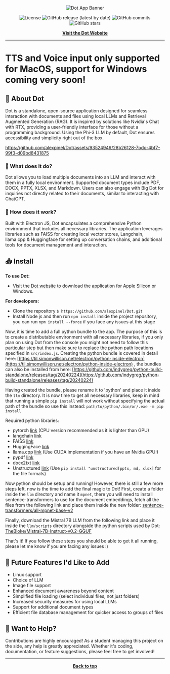 <p align="center">
  <img src="https://github.com/alexpinel/Dot/assets/93524949/9ab51fa9-3471-427f-b932-c001bac35346" alt="Dot App Banner">
</p>

<p align="center">
  <img src="https://img.shields.io/badge/license-GPL3.0-brightgreen.svg?style=flat-square" alt="License">
  <img src="https://img.shields.io/github/v/release/alexpinel/Dot?style=flat-square" alt="GitHub release (latest by date)">
  <img src="https://img.shields.io/github/commits-since/alexpinel/Dot/latest.svg?style=flat-square" alt="GitHub commits">
  <img src="https://img.shields.io/github/stars/alexpinel/Dot.svg?style=social&label=Star&style=flat-square" alt="GitHub stars">
</p>

<p align="center">
  <strong><a href="https://dotapp.uk/">Visit the Dot Website</a></strong>
</p>

---

# TTS and Voice input only supported for MacOS, support for Windows coming very soon!

## 🚀 About Dot

Dot is a standalone, open-source application designed for seamless interaction with documents and files using local LLMs and Retrieval Augmented Generation (RAG). It is inspired by solutions like Nvidia's Chat with RTX, providing a user-friendly interface for those without a programming background. Using the Phi-3 LLM by default, Dot ensures accessibility and simplicity right out of the box.



https://github.com/alexpinel/Dot/assets/93524949/28b26128-7bdc-4bf7-99f3-d09bd8431875




### 📜 What does it do?

Dot allows you to load multiple documents into an LLM and interact with them in a fully local environment. Supported document types include PDF, DOCX, PPTX, XLSX, and Markdown. Users can also engage with Big Dot for inquiries not directly related to their documents, similar to interacting with ChatGPT.

### 🔧 How does it work?

Built with Electron JS, Dot encapsulates a comprehensive Python environment that includes all necessary libraries. The application leverages libraries such as FAISS for creating local vector stores, Langchain, llama.cpp & Huggingface for setting up conversation chains, and additional tools for document management and interaction.

## 📥 Install

**To use Dot:**
- Visit the [Dot website](https://dotapp.uk/) to download the application for Apple Silicon or Windows.

**For developers:**
- Clone the repository `$ https://github.com/alexpinel/Dot.git`
- Install Node js and then run `npm install` inside the project repository, you can run `npm install --force` if you face any issues at this stage

Now, it is time to add a full python bundle to the app. The purpose of this is to create a distributable environment with all necessary libraries, if you only plan on using Dot from the console you might not need to follow this particular step but then make sure to replace the python path locations specified in `src/index.js`. Creating the python bundle is covered in detail here: [https://til.simonwillison.net/electron/python-inside-electron](https://til.simonwillison.net/electron/python-inside-electron) , the bundles can also be installed from here: [https://github.com/indygreg/python-build-standalone/releases/tag/20240224](https://github.com/indygreg/python-build-standalone/releases/tag/20240224)

Having created the bundle, please rename it to 'python' and place it inside the `llm` directory. It is now time to get all necessary libraries, keep in mind that running a simple `pip install` will not work without specifying the actual path of the bundle so use this instead: `path/to/python/.bin/or/.exe -m pip install` 

Required python libraries:
- pytorch [link](https://pytorch.org/get-started/locally/) (CPU version recommended as it is lighter than GPU)
- langchain [link](https://python.langchain.com/docs/get_started/quickstart)
- FAISS [link](https://python.langchain.com/docs/integrations/vectorstores/faiss)
- HuggingFace [link](https://python.langchain.com/docs/integrations/platforms/huggingface)
- llama.cpp [link](https://github.com/abetlen/llama-cpp-python) (Use CUDA implementation if you have an Nvidia GPU!)
- pypdf [link](https://python.langchain.com/docs/modules/data_connection/document_loaders/pdf)
- docx2txt [link](https://python.langchain.com/docs/integrations/document_loaders/microsoft_word)
- Unstructured [link](https://github.com/Unstructured-IO/unstructured) (Use `pip install "unstructured[pptx, md, xlsx]` for the file formats)

Now python should be setup and running! However, there is still a few more steps left, now is the time to add the final magic to Dot! First, create a folder inside the `llm` directory and name it `mpnet`, there you will need to install sentence-transformers to use for the document embeddings, fetch all the files from the following link and place them inside the new folder: [sentence-transformers/all-mpnet-base-v2](https://huggingface.co/sentence-transformers/all-mpnet-base-v2/tree/main)

Finally, download the Mistral 7B LLM from the following link and place it inside the `llm/scripts` directory alongside the python scripts used by Dot: [TheBloke/Mistral-7B-Instruct-v0.2-GGUF](https://huggingface.co/TheBloke/Mistral-7B-Instruct-v0.2-GGUF/blob/main/mistral-7b-instruct-v0.2.Q4_K_M.gguf)

That's it! If you follow these steps you should be able to get it all running, please let me know if you are facing any issues :)


## 🌟 Future Features I'd Like to Add

- Linux support
- Choice of LLM
- Image file support
- Enhanced document awareness beyond content
- Simplified file loading (select individual files, not just folders)
- Increased security measures for using local LLMs
- Support for additional document types
- Efficient file database management for quicker access to groups of files

## 🤝 Want to Help?

Contributions are highly encouraged! As a student managing this project on the side, any help is greatly appreciated. Whether it's coding, documentation, or feature suggestions, please feel free to get involved!

---

<div align="center">
  <strong><a href="#top">Back to top</a></strong>
</div>

